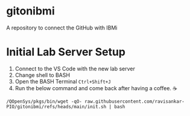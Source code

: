 # gitonibmi
A repository to connect the GitHub with IBMi

# Initial Lab Server Setup
1. Connect to the VS Code with the new lab server
2. Change shell to BASH
3. Open the BASH Terminal `Ctrl+Shift+J`
4. Run the below command and come back after having a coffee. :coffee:

```
/QOpenSys/pkgs/bin/wget -qO- raw.githubusercontent.com/ravisankar-PIO/gitonibmi/refs/heads/main/init.sh | bash
```
